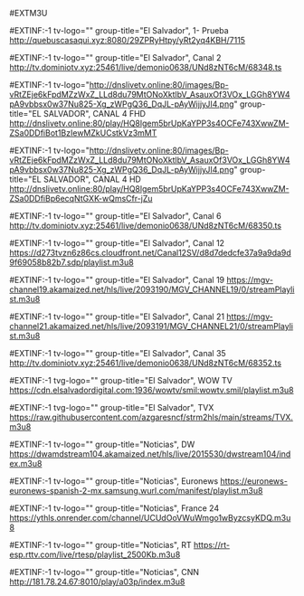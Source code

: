 #EXTM3U

#EXTINF:-1 tv-logo="" group-title="El Salvador", 1- Prueba
http://quebuscasaqui.xyz:8080/29ZPRyHtpy/yRt2yq4KBH/7115

#EXTINF:-1 tv-logo="" group-title="El Salvador", Canal 2
http://tv.dominiotv.xyz:25461/live/demonio0638/UNd8zNT6cM/68348.ts

#EXTINF:-1 tv-logo="http://dnslivetv.online:80/images/Bp-vRtZEje6kFpdMZzWxZ_LLd8du79MtONoXktlbV_AsauxOf3VOx_LGGh8YW4pA9vbbsx0w37Nu825-Xg_zWPgQ36_DqJL-pAyWijjyJI4.png" group-title="EL SALVADOR", CANAL 4 FHD
http://dnslivetv.online:80/play/HQ8lgem5brUpKaYPP3s4OCFe743XwwZM-ZSa0DDfiBot1BzIewMZkUCstkVz3mMT

#EXTINF:-1 
tv-logo="http://dnslivetv.online:80/images/Bp-vRtZEje6kFpdMZzWxZ_LLd8du79MtONoXktlbV_AsauxOf3VOx_LGGh8YW4pA9vbbsx0w37Nu825-Xg_zWPgQ36_DqJL-pAyWijjyJI4.png" 
group-title="EL SALVADOR", CANAL 4 HD
http://dnslivetv.online:80/play/HQ8lgem5brUpKaYPP3s4OCFe743XwwZM-ZSa0DDfiBp6ecqNtGXK-wQmsCfr-jZu

#EXTINF:-1 tv-logo="" group-title="El Salvador", Canal 6
http://tv.dominiotv.xyz:25461/live/demonio0638/UNd8zNT6cM/68350.ts

#EXTINF:-1 tv-logo="" group-title="El Salvador", Canal 12
https://d273tvzn6z86cs.cloudfront.net/Canal12SV/d8d7dedcfe37a9a9da9d9f69058b82b7.sdp/playlist.m3u8

#EXTINF:-1 tv-logo="" group-title="El Salvador", Canal 19
https://mgv-channel19.akamaized.net/hls/live/2093190/MGV_CHANNEL19/0/streamPlaylist.m3u8

#EXTINF:-1 tv-logo="" group-title="El Salvador", Canal 21
https://mgv-channel21.akamaized.net/hls/live/2093191/MGV_CHANNEL21/0/streamPlaylist.m3u8

#EXTINF:-1 tv-logo="" group-title="El Salvador", Canal 35
http://tv.dominiotv.xyz:25461/live/demonio0638/UNd8zNT6cM/68352.ts

#EXTINF:-1 tvg-logo="" group-title="El Salvador", WOW TV
https://cdn.elsalvadordigital.com:1936/wowtv/smil:wowtv.smil/playlist.m3u8

#EXTINF:-1 tvg-logo="" group-title="El Salvador", TVX
https://raw.githubusercontent.com/azgaresncf/strm2hls/main/streams/TVX.m3u8

#EXTINF:-1 tv-logo="" group-title="Noticias", DW
https://dwamdstream104.akamaized.net/hls/live/2015530/dwstream104/index.m3u8

#EXTINF:-1 tv-logo="" group-title="Noticias", Euronews
https://euronews-euronews-spanish-2-mx.samsung.wurl.com/manifest/playlist.m3u8

#EXTINF:-1 tv-logo="" group-title="Noticias", France 24
https://ythls.onrender.com/channel/UCUdOoVWuWmgo1wByzcsyKDQ.m3u8

#EXTINF:-1 tv-logo="" group-title="Noticias", RT
https://rt-esp.rttv.com/live/rtesp/playlist_2500Kb.m3u8

#EXTINF:-1 tv-logo="" group-title="Noticias", CNN
http://181.78.24.67:8010/play/a03p/index.m3u8

